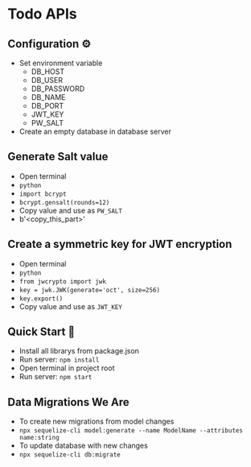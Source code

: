 # Todo APIs

## Configuration ⚙️

- Set environment variable
  - DB_HOST
  - DB_USER
  - DB_PASSWORD
  - DB_NAME
  - DB_PORT
  - JWT_KEY
  - PW_SALT
- Create an empty database in database server

## Generate Salt value

- Open terminal
- `python`
- `import bcrypt`
- `bcrypt.gensalt(rounds=12)`
- Copy value and use as `PW_SALT`
- b'<copy_this_part>'

## Create a symmetric key for JWT encryption

- Open terminal
- `python`
- `from jwcrypto import jwk`
- `key = jwk.JWK(generate='oct', size=256)`
- `key.export()`
- Copy value and use as `JWT_KEY`

## Quick Start 🚀
- Install all librarys from package.json 
- Run server: `npm install`
- Open terminal in project root
- Run server: `npm start`

## Data Migrations We Are

- To create new migrations from model changes
- `npx sequelize-cli model:generate --name ModelName --attributes name:string`
- To update database with new changes
- `npx sequelize-cli db:migrate`